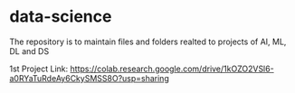 # data-science
The repository is to maintain files and folders realted to projects of AI, ML, DL and DS 

1st Project Link: https://colab.research.google.com/drive/1kOZO2VSl6-a0RYaTuRdeAy6CkySMSS8O?usp=sharing
